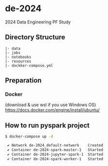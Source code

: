 # de-2024
2024 Data Engineering PF Study 

## Directory Structure

```
|- data
|- jobs
|- notebooks
|- resources
|- dockker-compose.yml
```

## Preparation
### Docker
(download & use wsl if you use Windows OS)
https://docs.docker.com/engine/install/ubuntu/


## How to run pyspark project

``` bash
$ docker-compose up -d

 ✔ Network de-2024_default-network    Created
 ✔ Container de-2024-spark-master-1   Started
 ✔ Container de-2024-jupyter-spark-1  Started
 ✔ Container de-2024-spark-worker-1   Started
```


